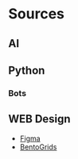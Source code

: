 # Sources

## AI

## Python

### Bots

## WEB Design

- [Figma](https://www.figma.com/)
- [BentoGrids](https://bentogrids.com/)
